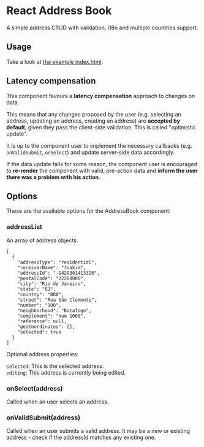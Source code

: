 # React Address Book

A simple address CRUD with validation, i18n and multiple countries support.

## Usage

Take a look at [the example index.html](examples/index.html).

## Latency compensation

This component favours a **latency compensation** approach to changes on data.

This means that any changes proposed by the user (e.g. selecting an address, updating an address, creating an address) are **accepted by default**, given they pass the client-side validation. This is called "optimistic update".

It is up to the component user to implement the necessary callbacks (e.g. `onValidSubmit`, `onSelect`) and update server-side data accordingly.

If the data update fails for some reason, the component user is encouraged to **re-render** the component with valid, pre-action data and **inform the user there was a problem with his action**.

## Options

These are the available options for the AddressBook component:

### addressList

An array of address objects.

```
[
  {
    "addressType": "residential",
    "receiverName": "Joakim",
    "addressId": "-1429301413320",
    "postalCode": "22260000",
    "city": "Rio de Janeiro",
    "state": "RJ",
    "country": "BRA",
    "street": "Rua São Clemente",
    "number": "100",
    "neighborhood": "Botafogo",
    "complement": "num 1000",
    "reference": null,
    "geoCoordinates": [],
    "selected": true
  }
]
```

Optional address properties:

`selected`: This is the selected address.  
`editing`: This address is currently being edited.

### onSelect(address)

Called when an user selects an address.

### onValidSubmit(address)

Called when an user submits a valid address.
It may be a new or existing address - check if the addressId matches any existing one.
